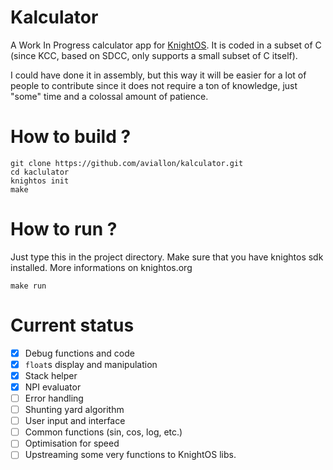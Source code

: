 # Kalculator

A Work In Progress calculator app for [KnightOS](https://knightos.org/).
It is coded in a subset of C (since KCC, based on SDCC, only supports a small subset of C itself).

I could have done it in assembly, but this way it will be easier for a lot of people to contribute since it does not require a ton of knowledge, just "some" time and a colossal amount of patience.

# How to build ?

```text
git clone https://github.com/aviallon/kalculator.git
cd kaclulator
knightos init
make
```

# How to run ?

Just type this in the project directory. Make sure that you have knightos sdk installed. More informations on knightos.org
```text
make run
```

# Current status

- [X] Debug functions and code
- [X] `float`s display and manipulation
- [X] Stack helper
- [X] NPI evaluator
- [ ] Error handling
- [ ] Shunting yard algorithm
- [ ] User input and interface
- [ ] Common functions (sin, cos, log, etc.)
- [ ] Optimisation for speed
- [ ] Upstreaming some very functions to KnightOS libs.
